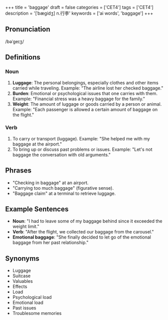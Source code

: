 +++
title = 'baggage'
draft = false
categories = ['CET4']
tags = ['CET4']
description = '[ˈbægidʒ] n.行李'
keywords = ['ai words', 'baggage']
+++

## Pronunciation
/bəˈgeɪʒ/

## Definitions
### Noun
1. **Luggage**: The personal belongings, especially clothes and other items carried while traveling. Example: "The airline lost her checked baggage."
2. **Burden**: Emotional or psychological issues that one carries with them. Example: "Financial stress was a heavy baggage for the family."
3. **Weight**: The amount of luggage or goods carried by a person or animal. Example: "Each passenger is allowed a certain amount of baggage on the flight."

### Verb
1. To carry or transport (luggage). Example: "She helped me with my baggage at the airport."
2. To bring up or discuss past problems or issues. Example: "Let's not baggage the conversation with old arguments."

## Phrases
- "Checking in baggage" at an airport.
- "Carrying too much baggage" (figurative sense).
- "Baggage claim" at a terminal to retrieve luggage.

## Example Sentences
- **Noun**: "I had to leave some of my baggage behind since it exceeded the weight limit."
- **Verb**: "After the flight, we collected our baggage from the carousel."
- **Emotional baggage**: "She finally decided to let go of the emotional baggage from her past relationship."

## Synonyms
- Luggage
- Suitcase
- Valuables
- Effects
- Load
- Psychological load
- Emotional load
- Past issues
- Troublesome memories
